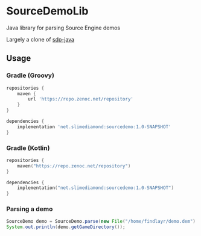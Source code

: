 # SourceDemoLib
Java library for parsing Source Engine demos

Largely a clone of [sdp-java](https://github.com/WalkerKnapp/sdp-java)

## Usage
### Gradle (Groovy)
```groovy
repositories {
    maven {
        url 'https://repo.zenoc.net/repository'
    }
}

dependencies {
    implementation 'net.slimediamond:sourcedemo:1.0-SNAPSHOT'
}
```

### Gradle (Kotlin)
```kotlin
repositories {
    maven("https://repo.zenoc.net/repository")
}

dependencies {
    implementation("net.slimediamond:sourcedemo:1.0-SNAPSHOT")
}
```

### Parsing a demo
```java
SourceDemo demo = SourceDemo.parse(new File("/home/findlayr/demo.dem").toPath());
System.out.println(demo.getGameDirectory());
```